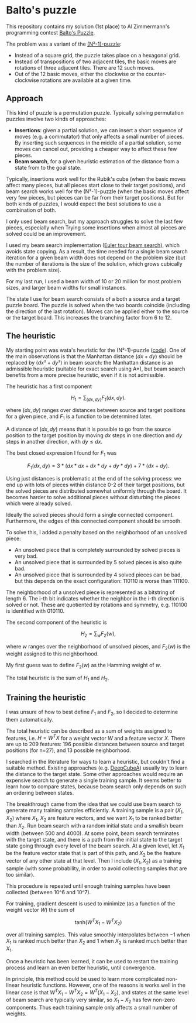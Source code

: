 Balto's puzzle
===

This repository contains my solution (1st place) to Al Zimmermann's programming contest [Balto's Puzzle](http://azspcs.com/Contest/BaltosPuzzle).

The problem was a variant of the [(N²-1)-puzzle](https://en.wikipedia.org/wiki/15_puzzle):

- Instead of a square grid, the puzzle takes place on a hexagonal grid.
- Instead of transpositions of two adjacent tiles, the basic moves are rotations of three adjacent tiles. There are 12 such moves.
- Out of the 12 basic moves, either the clockwise or the counter-clockwise rotations are available at a given time.

Approach
---

This kind of puzzle is a permutation puzzle. 
Typically solving permutation puzzles involve two kinds of approaches:

- **Insertions**: given a partial solution, we can insert a short sequence of moves (e.g. a commutator) that only affects a small number of pieces.
By inserting such sequences in the middle of a partial solution, some moves can cancel out, providing a cheaper way to affect these few pieces.
- **Beam search**, for a given heuristic estimation of the distance from a state from to the goal state.

Typically, insertions work well for the Rubik's cube (when the basic moves affect many pieces, but all pieces start close to their target positions),
and beam search works well for the (N²-1)-puzzle (when the basic moves affect very few pieces, but pieces can be far from their target positions).
But for both kinds of puzzles, I would expect the best solutions to use a combination of both.

I only used beam search, but my approach struggles to solve the last few pieces, 
especially when 
Trying some insertions when almost all pieces are solved could be an improvement.

I used my beam search implementation ([Euler tour beam search](https://gitlab.com/rafaelbocquet-cpcontests/euler-tour-beam-search)), which avoids state copying. As a result, the time needed for a single beam search iteration for a given beam width does not depend on the problem size (but the number of iterations is the size of the solution, which grows cubically with the problem size).

For my last run, I used a beam width of 10 or 20 million for most problem sizes, and larger beam widths for small instances.

The state I use for beam search consists of a both a source and a target puzzle board.
The puzzle is solved when the two boards coincide (including the direction of the last rotation).
Moves can be applied either to the source or the target board.
This increases the branching factor from 6 to 12.

The heuristic
---

My starting point was wata's heuristic for the (N²-1)-puzzle ([code](https://atcoder.jp/contests/ahc011/submissions/32269562)).
One of the main observations is that the Manhattan distance $`(dx+dy)`$ should be replaced by $`(dx²+dy²)`$ in beam search:
the Manhattan distance is an admissible heuristic (suitable for exact search using A*), 
but beam search benefits from a more precise heuristic, even if it is not admissible.

The heuristic has a first component
```math
H_1 = \sum_{(dx,dy)} F_1(dx,dy).
```
where $`(dx,dy)`$ ranges over distances between source and target positions for a given piece,
and $`F_1`$ is a function to be determined later.

A distance of $`(dx,dy)`$ means that it is possible to go from the source position to the target position by moving $`dx`$ steps in one direction and $`dy`$ steps in another direction, with $`dy \le dx`$.

The best closed expression I found for $`F_1`$ was
```math
F_1(dx,dy) = 3 * (dx*dx+dx*dy+dy*dy) + 7 * (dx+dy).
```

Using just distances is problematic at the end of the solving process: we end up with lots of pieces within distance 0-2 of their target positions, but the solved pieces are distributed somewhat uniformly through the board. 
It becomes harder to solve additional pieces without disturbing the pieces which were already solved.

Ideally the solved pieces should form a single connected component.
Furthermore, the edges of this connected component should be smooth.

To solve this, I added a penalty based on the neighborhood of an unsolved piece:

- An unsolved piece that is completely surrounded by solved pieces is very bad.
- An unsolved piece that is surrounded by 5 solved pieces is also quite bad.
- An unsolved piece that is surrounded by 4 solved pieces can be bad, but this depends on the exact configuration: 110110 is worse than 111100.

The neighborhood of a unsolved piece is represented as a bitstring of length 6.
The i-th bit indicates whether the neighbor in the i-th direction is solved or not.
These are quotiented by rotations and symmetry, e.g. 110100 is identified with 010110.

The second component of the heuristic is
```math
H_2 = \sum_{w} F_2(w),
```
where $`w`$ ranges over the neighborhood of unsolved pieces,
and $`F_2(w)`$ is the weight assigned to this neighborhood.

My first guess was to define $`F_2(w)`$ as the Hamming weight of $`w`$.

The total heuristic is the sum of $`H_1`$ and $`H_2`$.

Training the heuristic
---

I was unsure of how to best define $`F_1`$ and $`F_2`$, so I decided to determine them automatically.

The total heuristic can be described as a sum of weights assigned to features, i.e. $`H = W^T X`$ for a weight vector $`W`$ and a feature vector $`X`$.
There are up to 209 features: 196 possible distances between source and target positions (for n=27), and 13 possible neighborhood.

I searched in the literature for ways to learn a heuristic, but couldn't find a suitable method.
Existing approaches (e.g. [DeepCubeA](https://github.com/forestagostinelli/DeepCubeA)) usually try to learn the distance to the target state. 
Some other approaches would require an expensive search to generate a single training sample.
It seems better to learn how to compare states, because beam search only depends on such an ordering between states.

The breakthrough came from the idea that we could use beam search to generate many training samples efficiently.
A training sample is a pair $`(X_1, X_2)`$ 
where $`X_1`$, $`X_2`$ are feature vectors,
and we want $`X_1`$ to be ranked better than $`X_2`$.
Run beam search with a random initial state and a smallish beam width (between 500 and 4000).
At some point, beam search terminates with the target state, and there is a path from the initial state to the target state going through every level of the beam search.
At a given level, let $`X_1`$ be the feature vector state that is part of this path, and $`X_2`$ be the feature vector of any other state at that level.
Then I include $`(X_1, X_2)`$ as a training sample (with some probability, in order to avoid collecting samples that are too similar).

This procedure is repeated until enough training samples have been collected (between 10^6 and 10^7).

For training, gradient descent is used to minimize (as a function of the weight vector $`W`$) the sum of 
```math
\mathsf{tanh}(W^T X_1 - W^T X_2)
```
over all training samples.
This value smoothly interpolates between $`-1`$ when $`X_1`$ is ranked much better than $`X_2`$ and
$`1`$ when $`X_2`$ is ranked much better than $`X_1`$.

Once a heuristic has been learned, it can be used to restart the training process and learn an even better heuristic, until convergence.

In principle, this method could be used to learn more complicated non-linear heuristic functions.
However, one of the reasons is works well in the linear case is that $`W^T X_1 - W^T X_2 = W^T (X_1 - X_2)`$, 
and states at the same level of beam search are typically very similar,
so $`X_1 - X_2`$ has few non-zero components.
Thus each training sample only affects a small number of weights.
